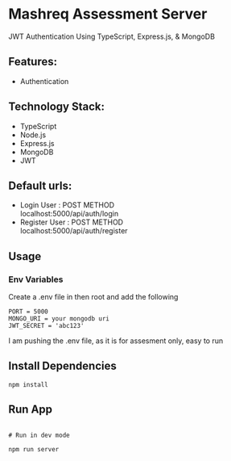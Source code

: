 # Mashreq Assessment Server

JWT Authentication Using TypeScript, Express.js, & MongoDB

## Features:

- Authentication

## Technology Stack:

- TypeScript
- Node.js
- Express.js
- MongoDB
- JWT

## Default urls:

- Login User : POST METHOD <br/>
  localhost:5000/api/auth/login
- Register User : POST METHOD <br/>
  localhost:5000/api/auth/register


## Usage

### Env Variables

Create a .env file in then root and add the following 

```
PORT = 5000
MONGO_URI = your mongodb uri
JWT_SECRET = 'abc123'

```

I am pushing the .env file, as it is for assesment only, easy to run

## Install Dependencies

```
npm install

```

## Run App

```

# Run in dev mode

npm run server

```
